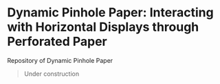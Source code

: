 # Dynamic Pinhole Paper: Interacting with Horizontal Displays through Perforated Paper
 Repository of Dynamic Pinhole Paper 
 > Under construction